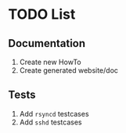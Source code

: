 TODO List
=======================================

Documentation
---------------------------------------

1. Create new HowTo
2. Create generated website/doc

Tests
---------------------------------------

1. Add `rsyncd` testcases
2. Add `sshd` testcases